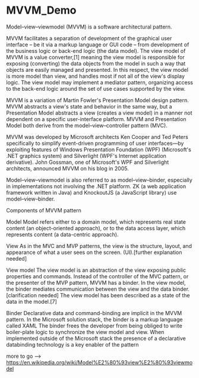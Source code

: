 # MVVM_Demo

Model–view–viewmodel (MVVM) is a software architectural pattern.

MVVM facilitates a separation of development of the graphical user interface – be it via a markup language or GUI code – from development of the business logic or back-end logic (the data model). The view model of MVVM is a value converter,[1] meaning the view model is responsible for exposing (converting) the data objects from the model in such a way that objects are easily managed and presented. In this respect, the view model is more model than view, and handles most if not all of the view's display logic. The view model may implement a mediator pattern, organizing access to the back-end logic around the set of use cases supported by the view.

MVVM is a variation of Martin Fowler's Presentation Model design pattern. MVVM abstracts a view's state and behavior in the same way, but a Presentation Model abstracts a view (creates a view model) in a manner not dependent on a specific user-interface platform.
MVVM and Presentation Model both derive from the model–view–controller pattern (MVC).

MVVM was developed by Microsoft architects Ken Cooper and Ted Peters specifically to simplify event-driven programming of user interfaces—by exploiting features of Windows Presentation Foundation (WPF) (Microsoft's .NET graphics system) and Silverlight (WPF's Internet application derivative). John Gossman, one of Microsoft's WPF and Silverlight architects, announced MVVM on his blog in 2005.

Model–view–viewmodel is also referred to as model–view–binder, especially in implementations not involving the .NET platform. ZK (a web application framework written in Java) and KnockoutJS (a JavaScript library) use model–view–binder.

Components of MVVM pattern

Model
    Model refers either to a domain model, which represents real state content (an object-oriented approach), or to the data access layer, which represents content (a data-centric approach).

View
    As in the MVC and MVP patterns, the view is the structure, layout, and appearance of what a user sees on the screen.  (UI).[further explanation needed]

View model
    The view model is an abstraction of the view exposing public properties and commands. Instead of the controller of the MVC pattern, or the presenter of the MVP pattern, MVVM has a binder. In the view model, the binder mediates communication between the view and the data binder.[clarification needed] The view model has been described as a state of the data in the model.[7]

Binder
    Declarative data and command-binding are implicit in the MVVM pattern. In the Microsoft solution stack, the binder is a markup language called XAML The binder frees the developer from being obliged to write boiler-plate logic to synchronize the view model and view. When implemented outside of the Microsoft stack the presence of a declarative databinding technology is a key enabler of the pattern
    
    
 more to go  --> https://en.wikipedia.org/wiki/Model%E2%80%93view%E2%80%93viewmodel   
    
